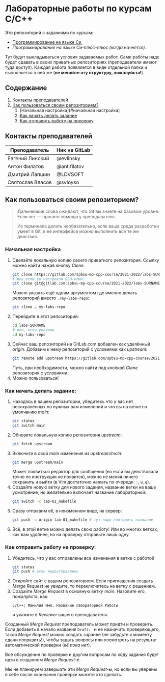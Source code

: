 # Лабораторные работы по курсам C/C++

Это репозиторий с заданиями по курсам:
* [Программирование на языке Си][emkn-C],
* *Программирование на языке Си-плюс-плюс (когда начнётся).*

Тут будут выкладываться условия задаваемых работ. Сами работы надо будет сдавать в своих приватных
репозиториях (преподаватели имеют туда доступ). Каждая работа появляется в виде отдельной папки
и выполняется в ней же (**не меняйте эту структуру, пожалуйста!**).

## Содержание
1. [Контакты преподавателей](#контакты-преподавателей)
1. [Как пользоваться своим репозиторием?](#как-пользоваться-своим-репозиторием)
   1. [Начальная настройка](#начальная настройка)
   1. [Как начать делать задание](#как-начать-делать-задание)
   1. [Как отправить работу на проверку](#как-отправить-работу-на-проверку)


## Контакты преподавателей
| Преподаватель    | Ник на GitLab |
| ---              | ---           |
| Евгений Линский  | @evlinsky     |
| Антон Филатов    | @ant.filatov  |
| Дмитрий Лапшин   | @LDVSOFT      |
| Святослав Власов | @svloyso      |

## Как пользоваться своим репозиторием?

> Дальнейшие слова ожидают, что Git вы знаете на базовом уровне. Если нет — просите помощи у преподавателя.
>
> Из терминала делать необязательно, если ваша среда разработки умеет в Git,
> в её интерфейсе можно выполнить все те же действия.

### Начальная настройка

1. Сделайте локальную копию своего приватного репозитория. Ссылку можно найти нажав кнопку *Clone*.
   ```sh
   git clone https://gitlab.com/spbsu-mp-cpp-course/2021-2022/labs-SURNAME.git
   # или если вы настроили SSH-ключ:
   git clone git@gitlab.com:spbsu-mp-cpp-course/2021-2022/labs-SURNAME.git
   ```
   Можно указать ещё одним аргументом где именно делать репозиторий вместо `./my-labs-repo`:
   ```sh
   git clone … my-labs-repo
   ```
1. Перейдите в этот репозиторий:
   ```sh
   cd labs-SURNAME
   # или, если указали
   cd my-labs-repo
   ```
1. Сейчас ваш репозиторий на GitLab.com добавлен как удалённый *origin*.
   Добавим к нему репозиторий с условиями как *upstream*:
   ```sh
   git remote add upstream https://gitlab.com/spbsu-mp-cpp-course/2021-2022/public/labs.git
   ```
   Путь, при необходимости, можно найти под кнопкой *Clone* репозитория с условиями.
1. Можно пользоваться!

### Как начать делать задание:

1. Находясь в вашем репозитории, убедитесь что у вас нет несохранённых но нужных вам изменений и что 
   вы на ветке по умолчанию *main*:
   ```sh
   git status
   git switch main
   ```
1. Обновите локальную копию репозитория *upstream*:
   ```sh
   git fetch upstream
   ```
1. Включите в свой *main* изменения из *upstream/main*:
   ```sh
   git merge upstream/main
   ```
   Может появиться редактор для сообщения (но если вы действовали точно по инструкции не появится),
   можно не меняя ничего сохранить и выйти (в Vim достаточно нажать по очереди: `:`, `w`, `q`).
1. Создайте новую ветку для нового задания, название ветки на ваше усмотрение, но желательно включает название лабораторной:
   ```sh
   git switch -c lab-01_makefile
   ```
1. Сразу отправим её, в неизменном виде, на сервер:
   ```sh
   git push -u origin lab-01_makefile # тут надо повторить название
   ```
1. Всё, в этой ветке можно делать свою работу! Или во многих ветках, как вам удобнее, но на проверку отправьте лишь одну.
   
### Как отправить работу на проверку:

1. Убедитесь, что у вас отправлены все изменения в ветке с работой:
   ```sh
   git status
   git push # если недоотправлено
   ```
1. Откройте сайт с вашим репозиторием. Если приглашения создать *Merge Request* не увидите, то переключитесь на ветку с решением.
1. Создайте *Merge Request* в основную ветку *main*. Назовите его, пожалуйста, как:
   ```
   C/C++: Фамилия Имя, Название Лабораторной Работы
   ```
   и укажите в *Reviewer* вашего преподавателя.

Созданный *Merge Request* преподаватель может придти и проверить. Если добавить в начало названия `Draft: ` и не назначить
проверяющего, такой *Merge Request* можно создать заранее (не забудьте к моменту сдачи поправить!), чтобы задать вопросы
или посмотреть на результат автоматической проверки (*её пока нет*).

Всё обсуждение по проверке и другим вопросам по коду задания будет идти в созданном *Merge Request*-е.

Мы не планируем завершать эти *Merge Request*-ы, но если вы уверены в себе после окончания проверки можете это сделать.

[emkn-C]: https://emkn.ru/courses/2021-autumn/2.78-c/
